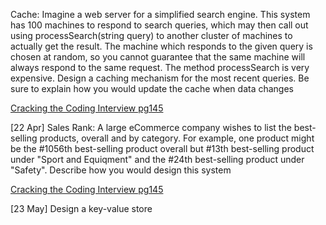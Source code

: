 Cache: Imagine a web server for a simplified search engine. This system has 100 machines to respond to search queries, which may then call out using processSearch(string query) to another cluster of machines to actually get the result. The machine which responds to the given query is chosen at random, so you cannot guarantee that the same machine will always respond to the same request. The method processSearch is very expensive. Design a caching mechanism for the most recent queries. Be sure to explain how you would update the cache when data changes

[Cracking the Coding Interview pg145](https://www.amazon.com/Cracking-Coding-Interview-Programming-Questions/dp/0984782850)


[22 Apr]
Sales Rank: A large eCommerce company wishes to list the best-selling products, overall and by category. For example, one product might be the #1056th best-selling product overall but #13th best-selling product under "Sport and Equiqment" and the #24th best-selling product under "Safety". Describe how you would design this system

[Cracking the Coding Interview pg145](https://www.amazon.com/Cracking-Coding-Interview-Programming-Questions/dp/0984782850)

[23 May] Design a key-value store
